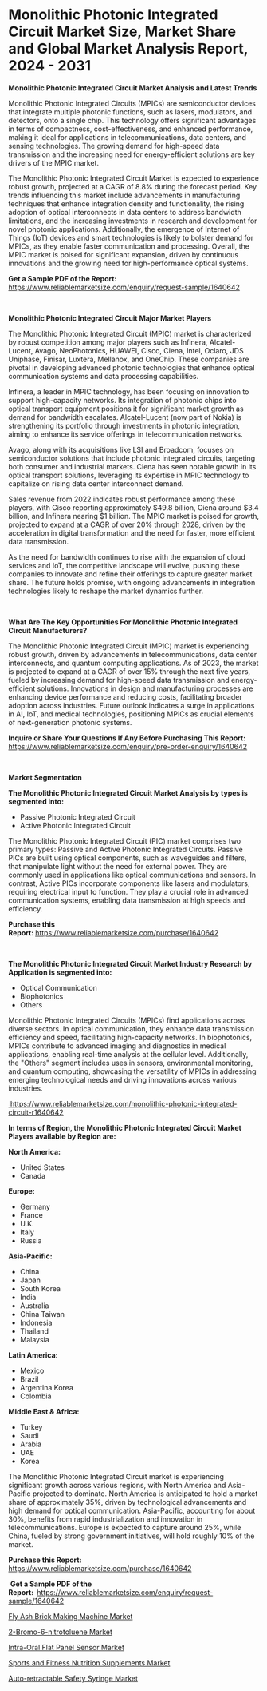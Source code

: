 <p><h1>Monolithic Photonic Integrated Circuit Market Size, Market Share and Global Market Analysis Report, 2024 - 2031</h1></p><p><strong>Monolithic Photonic Integrated Circuit Market Analysis and Latest Trends</strong></p>
<p><p>Monolithic Photonic Integrated Circuits (MPICs) are semiconductor devices that integrate multiple photonic functions, such as lasers, modulators, and detectors, onto a single chip. This technology offers significant advantages in terms of compactness, cost-effectiveness, and enhanced performance, making it ideal for applications in telecommunications, data centers, and sensing technologies. The growing demand for high-speed data transmission and the increasing need for energy-efficient solutions are key drivers of the MPIC market.</p><p>The Monolithic Photonic Integrated Circuit Market is expected to experience robust growth, projected at a CAGR of 8.8% during the forecast period. Key trends influencing this market include advancements in manufacturing techniques that enhance integration density and functionality, the rising adoption of optical interconnects in data centers to address bandwidth limitations, and the increasing investments in research and development for novel photonic applications. Additionally, the emergence of Internet of Things (IoT) devices and smart technologies is likely to bolster demand for MPICs, as they enable faster communication and processing. Overall, the MPIC market is poised for significant expansion, driven by continuous innovations and the growing need for high-performance optical systems.</p></p>
<p><strong>Get a Sample PDF of the Report:&nbsp;</strong> <a href="https://www.reliablemarketsize.com/enquiry/request-sample/1640642?utm_campaign=1838&utm_medium=2&utm_source=Github&utm_content=ia&utm_term=07122024&utm_id=monolithic-photonic-integrated-circuit">https://www.reliablemarketsize.com/enquiry/request-sample/1640642</a></p>
<p>&nbsp;</p>
<p><strong>Monolithic Photonic Integrated Circuit Major Market Players</strong></p>
<p><p>The Monolithic Photonic Integrated Circuit (MPIC) market is characterized by robust competition among major players such as Infinera, Alcatel-Lucent, Avago, NeoPhotonics, HUAWEI, Cisco, Ciena, Intel, Oclaro, JDS Uniphase, Finisar, Luxtera, Mellanox, and OneChip. These companies are pivotal in developing advanced photonic technologies that enhance optical communication systems and data processing capabilities.</p><p>Infinera, a leader in MPIC technology, has been focusing on innovation to support high-capacity networks. Its integration of photonic chips into optical transport equipment positions it for significant market growth as demand for bandwidth escalates. Alcatel-Lucent (now part of Nokia) is strengthening its portfolio through investments in photonic integration, aiming to enhance its service offerings in telecommunication networks.</p><p>Avago, along with its acquisitions like LSI and Broadcom, focuses on semiconductor solutions that include photonic integrated circuits, targeting both consumer and industrial markets. Ciena has seen notable growth in its optical transport solutions, leveraging its expertise in MPIC technology to capitalize on rising data center interconnect demand.</p><p>Sales revenue from 2022 indicates robust performance among these players, with Cisco reporting approximately $49.8 billion, Ciena around $3.4 billion, and Infinera nearing $1 billion. The MPIC market is poised for growth, projected to expand at a CAGR of over 20% through 2028, driven by the acceleration in digital transformation and the need for faster, more efficient data transmission.</p><p>As the need for bandwidth continues to rise with the expansion of cloud services and IoT, the competitive landscape will evolve, pushing these companies to innovate and refine their offerings to capture greater market share. The future holds promise, with ongoing advancements in integration technologies likely to reshape the market dynamics further.</p></p>
<p>&nbsp;</p>
<p><strong>What Are The Key Opportunities For Monolithic Photonic Integrated Circuit Manufacturers?</strong></p>
<p><p>The Monolithic Photonic Integrated Circuit (MPIC) market is experiencing robust growth, driven by advancements in telecommunications, data center interconnects, and quantum computing applications. As of 2023, the market is projected to expand at a CAGR of over 15% through the next five years, fueled by increasing demand for high-speed data transmission and energy-efficient solutions. Innovations in design and manufacturing processes are enhancing device performance and reducing costs, facilitating broader adoption across industries. Future outlook indicates a surge in applications in AI, IoT, and medical technologies, positioning MPICs as crucial elements of next-generation photonic systems.</p></p>
<p><strong>Inquire or Share Your Questions If Any Before Purchasing This Report:</strong> <a href="https://www.reliablemarketsize.com/enquiry/pre-order-enquiry/1640642?utm_campaign=1838&utm_medium=2&utm_source=Github&utm_content=ia&utm_term=07122024&utm_id=monolithic-photonic-integrated-circuit">https://www.reliablemarketsize.com/enquiry/pre-order-enquiry/1640642</a></p>
<p>&nbsp;</p>
<p><strong>Market Segmentation</strong></p>
<p><strong>The Monolithic Photonic Integrated Circuit Market Analysis by types is segmented into:</strong></p>
<p><ul><li>Passive Photonic Integrated Circuit</li><li>Active Photonic Integrated Circuit</li></ul></p>
<p><p>The Monolithic Photonic Integrated Circuit (PIC) market comprises two primary types: Passive and Active Photonic Integrated Circuits. Passive PICs are built using optical components, such as waveguides and filters, that manipulate light without the need for external power. They are commonly used in applications like optical communications and sensors. In contrast, Active PICs incorporate components like lasers and modulators, requiring electrical input to function. They play a crucial role in advanced communication systems, enabling data transmission at high speeds and efficiency.</p></p>
<p><strong>Purchase this Report:&nbsp;</strong><a href="https://www.reliablemarketsize.com/purchase/1640642?utm_campaign=1838&utm_medium=2&utm_source=Github&utm_content=ia&utm_term=07122024&utm_id=monolithic-photonic-integrated-circuit">https://www.reliablemarketsize.com/purchase/1640642</a></p>
<p>&nbsp;</p>
<p><strong>The Monolithic Photonic Integrated Circuit Market Industry Research by Application is segmented into:</strong></p>
<p><ul><li>Optical Communication</li><li>Biophotonics</li><li>Others</li></ul></p>
<p><p>Monolithic Photonic Integrated Circuits (MPICs) find applications across diverse sectors. In optical communication, they enhance data transmission efficiency and speed, facilitating high-capacity networks. In biophotonics, MPICs contribute to advanced imaging and diagnostics in medical applications, enabling real-time analysis at the cellular level. Additionally, the "Others" segment includes uses in sensors, environmental monitoring, and quantum computing, showcasing the versatility of MPICs in addressing emerging technological needs and driving innovations across various industries.</p></p>
<p><a href="https://www.reliablemarketsize.com/monolithic-photonic-integrated-circuit-r1640642?utm_campaign=1838&utm_medium=2&utm_source=Github&utm_content=ia&utm_term=07122024&utm_id=monolithic-photonic-integrated-circuit">&nbsp;https://www.reliablemarketsize.com/monolithic-photonic-integrated-circuit-r1640642</a></p>
<p><strong>In terms of Region, the Monolithic Photonic Integrated Circuit Market Players available by Region are:</strong></p>
<p>
    <p> <strong> North America: </strong>
        <ul>
            <li>United States</li>
            <li>Canada</li>
        </ul>
        </p> 
    <p> <strong> Europe: </strong>
        <ul>
            <li>Germany</li>
            <li>France</li>
            <li>U.K.</li>
            <li>Italy</li>
            <li>Russia</li>
        </ul>
        </p> 
    <p> <strong> Asia-Pacific: </strong>
        <ul>
            <li>China</li>
            <li>Japan</li>
            <li>South Korea</li>
            <li>India</li>
            <li>Australia</li>
            <li>China Taiwan</li>
            <li>Indonesia</li>
            <li>Thailand</li>
            <li>Malaysia</li>
        </ul>
        </p> 
    <p> <strong> Latin America: </strong>
        <ul>
            <li>Mexico</li>
            <li>Brazil</li>
            <li>Argentina Korea</li>
            <li>Colombia</li>
        </ul>
        </p> 
    <p> <strong> Middle East & Africa: </strong>
        <ul>
            <li>Turkey</li>
            <li>Saudi</li>
            <li>Arabia</li>
            <li>UAE</li>
            <li>Korea</li>
        </ul>
    </p>
    </p>
<p><p>The Monolithic Photonic Integrated Circuit market is experiencing significant growth across various regions, with North America and Asia-Pacific projected to dominate. North America is anticipated to hold a market share of approximately 35%, driven by technological advancements and high demand for optical communication. Asia-Pacific, accounting for about 30%, benefits from rapid industrialization and innovation in telecommunications. Europe is expected to capture around 25%, while China, fueled by strong government initiatives, will hold roughly 10% of the market.</p></p>
<p><strong>Purchase this Report: </strong><a href="https://www.reliablemarketsize.com/purchase/1640642?utm_campaign=1838&utm_medium=2&utm_source=Github&utm_content=ia&utm_term=07122024&utm_id=monolithic-photonic-integrated-circuit">https://www.reliablemarketsize.com/purchase/1640642</a></p>
<p>&nbsp;<strong>Get a Sample PDF of the Report:&nbsp;&nbsp;</strong><a href="https://www.reliablemarketsize.com/enquiry/request-sample/1640642?utm_campaign=1838&utm_medium=2&utm_source=Github&utm_content=ia&utm_term=07122024&utm_id=monolithic-photonic-integrated-circuit">https://www.reliablemarketsize.com/enquiry/request-sample/1640642</a></p>
<p><strong></strong></p>
<p><p><a href="https://issuu.com/reportprime-2/docs/fly-ash-brick-making-machine-market-size-2030.pptx?utm_campaign=1838&utm_medium=2&utm_source=Github&utm_content=ia&utm_term=07122024&utm_id=monolithic-photonic-integrated-circuit">Fly Ash Brick Making Machine Market</a></p><p><a href="https://issuu.com/reportprime-2/docs/2-bromo-6-nitrotoluene-market-size-2030.pptx?utm_campaign=1838&utm_medium=2&utm_source=Github&utm_content=ia&utm_term=07122024&utm_id=monolithic-photonic-integrated-circuit">2-Bromo-6-nitrotoluene Market</a></p><p><a href="https://www.linkedin.com/pulse/futur-trend-quest-sl8ue?utm_campaign=1838&utm_medium=2&utm_source=Github&utm_content=ia&utm_term=07122024&utm_id=monolithic-photonic-integrated-circuit">Intra-Oral Flat Panel Sensor Market</a></p><p><a href="https://www.linkedin.com/pulse/futur-trend-quest-sl8ue?utm_campaign=1838&utm_medium=2&utm_source=Github&utm_content=ia&utm_term=07122024&utm_id=monolithic-photonic-integrated-circuit">Sports and Fitness Nutrition Supplements Market</a></p><p><a href="https://www.linkedin.com/pulse/auto-retractable-safety-syringe-market-forecast-report-highlights-6g6af?utm_campaign=1838&utm_medium=2&utm_source=Github&utm_content=ia&utm_term=07122024&utm_id=monolithic-photonic-integrated-circuit">Auto-retractable Safety Syringe Market</a></p></p>